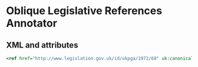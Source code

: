 # Oblique Legislative References Annotator

## XML and attributes

```xml
<ref href="http://www.legislation.gov.uk/id/ukpga/1972/68" uk:canonical="1972 c. 68" uk:type="legislation">this Act</ref>,
```
